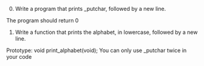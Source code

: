 0. Write a program that prints _putchar, followed by a new line.

The program should return 0

1. Write a function that prints the alphabet, in lowercase, followed by a new line.

Prototype: void print_alphabet(void);
You can only use _putchar twice in your code
